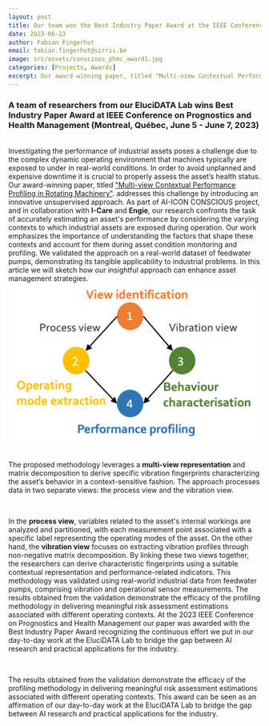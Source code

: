 ```yaml
---
layout: post
title: Our team won the Best Industry Paper Award at the IEEE Conference on Prognostics and Health Management
date: 2023-06-23
author: Fabian Fingerhut
email: fabian.fingerhut@sirris.be
image: src/assets/conscious_phmc_award1.jpg
categories: [Projects, Awards]
excerpt: Our award-winning paper, titled "Multi-view Contextual Performance Profiling in Rotating Machinery," introduces an innovative unsupervised approach for asset performance profiling. The proposed methodology addresses the challenge of accurately estimating an asset's performance by considering the varying contexts to which industrial assets are exposed during operation.
---
```


### A team of researchers from our EluciDATA Lab wins Best Industry Paper Award at IEEE Conference on Prognostics and Health Management (Montreal, Québec, June 5 - June 7, 2023)
<br/>
Investigating the performance of industrial assets poses a challenge due to the complex dynamic operating environment that machines typically are exposed to under in real-world conditions. In order to avoid unplanned and expensive downtime it is crucial to properly assess the asset’s health status. Our award-winning paper, titled <a href="https://ieeexplore.ieee.org/document/10194172" target="_blank" alt="Multi-view Contextual Performance Profiling in Rotating Machinery" class="text-blue-600 underline">"Multi-view Contextual Performance Profiling in Rotating Machinery"</a>. addresses this challenge by introducing an innovative unsupervised approach. As part of AI-ICON CONSCIOUS project, and in collaboration with <b>I-Care</b> and <b>Engie</b>, our research confronts the task of accurately estimating an asset's performance by considering the varying contexts to which industrial assets are exposed during operation. Our work emphasizes the importance of understanding the factors that shape these contexts and account for them during asset condition monitoring and profiling. We validated the approach on a real-world dataset of feedwater pumps, demonstrating its tangible applicability to industrial problems. In this article we will sketch how our insightful approach can enhance asset management strategies.

<br/>
<center><img alt="Multi-view representation for performance profiling" src="src/assets/conscious_phmc_award2b.png" class="center" /></center>
<br/>

The proposed methodology leverages a <b>multi-view representation</b> and matrix decomposition to derive specific vibration fingerprints characterizing the asset’s behavior in a context-sensitive fashion. The approach processes data in two separate views: the process view and the vibration view.</p>

<br/>

In the <b>process view</b>, variables related to the asset's internal workings are analyzed and partitioned, with each measurement point associated with a specific label representing the operating modes of the asset.
On the other hand, the <b>vibration view</b> focuses on extracting vibration profiles through non-negative matrix decomposition. By linking these two views together, the researchers can derive characteristic fingerprints using a suitable contextual representation and performance-related indicators.
This methodology was validated using real-world industrial data from feedwater pumps, comprising vibration and operational sensor measurements. The results obtained from the validation demonstrate the efficacy of the profiling methodology in delivering meaningful risk assessment estimations associated with different operating contexts. At the 2023 IEEE Conference on Prognostics and Health Management our paper was awarded with the Best Industry Paper Award recognizing the continuous effort we put in our day-to-day work at the EluciDATA Lab to bridge the gap between AI research and practical applications for the industry.

<br/>

The results obtained from the validation demonstrate the efficacy of the profiling methodology in delivering meaningful risk assessment estimations associated with different operating contexts.
This award can be seen as an affirmation of our day-to-day work at the EluciDATA Lab to bridge the gap between AI research and practical applications for the industry.
